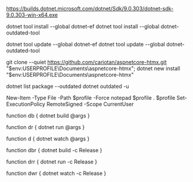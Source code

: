 https://builds.dotnet.microsoft.com/dotnet/Sdk/9.0.303/dotnet-sdk-9.0.303-win-x64.exe

dotnet tool install --global dotnet-ef
dotnet tool install --global dotnet-outdated-tool

dotnet tool update --global dotnet-ef
dotnet tool update --global dotnet-outdated-tool

git clone --quiet https://github.com/cariotan/aspnetcore-htmx.git "$env:USERPROFILE\Documents\aspnetcore-htmx"; dotnet new install "$env:USERPROFILE\Documents\aspnetcore-htmx"

dotnet list package --outdated
dotnet outdated -u

New-Item -Type File -Path $profile -Force
notepad $profile
. $profile
Set-ExecutionPolicy RemoteSigned -Scope CurrentUser

function db {
    dotnet build @args
}

function dr {
    dotnet run @args
}

function d {
    dotnet watch @args
}

function dbr {
    dotnet build -c Release
}

function drr {
    dotnet run -c Release
}

function dwr {
    dotnet watch -c Release
}